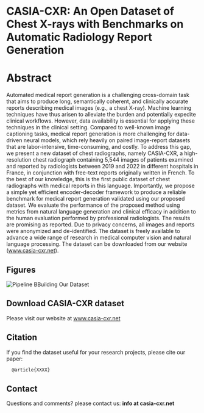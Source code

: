 # CASIA-CXR: An Open Dataset of Chest X-rays with Benchmarks on Automatic Radiology Report Generation

# Abstract
Automated medical report generation is a challenging cross-domain task that aims to produce long, semantically coherent, and clinically accurate reports describing medical images (e.g., a chest X-ray). Machine learning techniques have thus arisen to alleviate the burden and potentially expedite clinical workflows. However, data availability is essential for applying these techniques in the clinical setting. Compared to well-known image captioning tasks, medical report generation is more challenging for data-driven neural models, which rely heavily on paired image-report datasets that are labor-intensive, time-consuming, and costly. To address this gap, we present a new dataset of chest radiographs, namely CASIA-CXR, a high-resolution chest radiograph containing 5,544 images of patients examined and reported by radiologists between 2019 and 2022 in different hospitals in France, in conjunction with free-text reports originally written in French. To the best of our knowledge, this is the first public dataset of chest radiographs with medical reports in this language. Importantly, we propose a simple yet efficient encoder-decoder framework to produce a reliable benchmark for medical report generation validated using our proposed dataset. We evaluate the performance of the proposed method using metrics from natural language generation and clinical efficacy in addition to the human evaluation performed by professional radiologists. The results are promising as reported.  Due to privacy concerns, all images and reports were anonymized and de-identified. The dataset is freely available to advance a wide range of research in medical computer vision and natural language processing. The dataset can be downloaded from our website (www.casia-cxr.net).

## Figures

![Pipeline BBuilding Our Dataset](https://metmer.net/CASIA-CXR/Web/assets/images/xrays/Build.jpg)


## Download CASIA-CXR dataset
Please visit our website at www.casia-cxr.net


## Citation
If you find the dataset useful for your research projects, please cite our paper:

```bash
  @article{XXXX}

```

## Contact
Questions and comments? please contact us: **info at casia-cxr.net**
